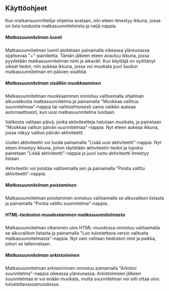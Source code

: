 ## Käyttöohjeet

Kun matkansuunnittelija-ohjelma avataan, niin eteen ilmestyy ikkuna, jossa on lista luoduista matkasuunnitelmista ja neljä nappia.

##### Matkasuunnitelman luonti
Matkasuunnitelman luonti aloitetaan painamalla oikeassa yläreunassa sijaitsevaa "+"-painiketta. Tämän jälkeen eteen avautuu ikkuna, jossa pyydetään matkasuunnitelman nimi ja aikaväli. Kun käyttäjä on syöttänyt oikeat tiedot, niin aukeaa ikkuna, jossa voi muokata juuri luodun matkasuunnitelman eri päivien sisältöä.

##### Matkasuunnitelman sisällön muokkaaminen
Matkasuunnitelman muokkaaminen onnistuu valitsemalla ohjelman alkuvalikosta matkasuunnitelma ja painamalla "Muokkaa valittua suunnitelmaa"-nappia tai vaihtoehtoisesti sama valikko aukeaa automaattisesti, kun uusi matkasuunnitelma luodaan.

Valikosta valitaan päivä, jonka aktiviteetteja halutaan muokata, ja painetaan "Muokkaa valitun päivän suunnitelmaa"-nappia. Nyt eteen aukeaa ikkuna, jossa näkyy valitun päivän aktiviteetit.

Uuden aktiviteetin voi luoda painamalla "Lisää uusi aktiviteetti"-nappia. Nyt eteen ilmestyy ikkuna, johon täytetään aktiviteetin tiedot ja lopuksi painetaan "Lisää aktiviteetti"-nappia ja juuri luotu aktiviteetti ilmestyy listaan.

Aktiviteetin voi poistaa valitsemalla sen ja painamalla "Poista valittu aktiviteetti"-nappia.

##### Matkasuunnitelman poistaminen
Matkasuunnitelman poistaminen onnistuu valitsemalla se alkuvalikon listasta ja painamalla "Poista valittu suunnitelma"-nappia.

##### HTML-tiedoston muodostaminen matkasuunnitelmasta
Matkasuunnitelman ottaminen ulos HTML-muodossa onnistuu valitsemalla se alkuvalikon listasta ja painamalla "Luo tulostettava versio valitusta matkasuunnitelmasta"-nappia. Nyt vain valitaan tiedoston nimi ja paikka, johon se tallennetaan.

##### Matkasuunnitelman arkistoiminen
Matkasuunnitelman arkistoiminen onnistuu painamalla "Arkistoi suunnitelma"-nappia oikeassa yläreunassa. Arkistoimisen jälkeen suunnitelmaa ei voi enään muokata, mutta suunnitelman voi silti ottaa ulos tulostettavassamuodossa.